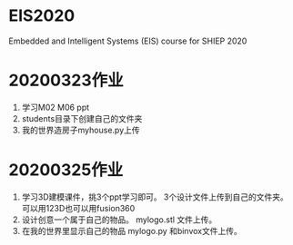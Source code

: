 # EIS2020
Embedded and Intelligent Systems (EIS) course for SHIEP 2020

# 20200323作业
1. 学习M02 M06 ppt
2. students目录下创建自己的文件夹
3. 我的世界造房子myhouse.py上传

# 20200325作业
1. 学习3D建模课件，挑3个ppt学习即可。 3个设计文件上传到自己的文件夹。 可以用123D也可以用fusion360
2. 设计创意一个属于自己的物品。 mylogo.stl 文件上传。
3. 在我的世界里显示自己的物品 mylogo.py 和binvox文件上传。
